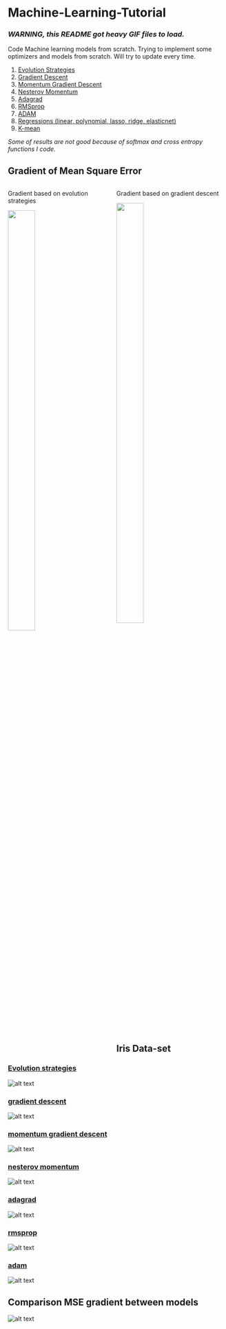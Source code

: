 # Machine-Learning-Tutorial
### *WARNING, this README got heavy GIF files to load.*

Code Machine learning models from scratch. Trying to implement some optimizers and models from scratch. Will try to update every time.
1. [Evolution Strategies](https://blog.openai.com/evolution-strategies/)
2. [Gradient Descent](softmax-entropy-gradientdescent)
3. [Momentum Gradient Descent](softmax-entropy-momentum)
4. [Nesterov Momentum](softmax-entropy-nesterov)
5. [Adagrad](softmax-entropy-adagrad)
6. [RMSprop](softmax-entropy-rmsprop)
7. [ADAM](softmax-entropy-adam)
8. [Regressions (linear, polynomial, lasso, ridge, elasticnet)](regression)
9. [K-mean](k-mean)

*Some of results are not good because of softmax and cross entropy functions I code.*

## Gradient of Mean Square Error
<div>
<div style="float: left; width: 50%;">
  
Gradient based on evolution strategies

<img src="results/gradient-evolution.png" width="50%">
</div>

<div style="float: right; width: 50%;">

Gradient based on gradient descent

<img src="results/gradient-descent.png" width="50%">
</div>
</div>

## Iris Data-set
### [Evolution strategies](evolution-iris-decision.ipynb)
![alt text](results/animation-evolution-iris.gif)

### [gradient descent](https://github.com/huseinzol05/Machine-Learning-Tutorial/blob/master/Softmax-Entropy-GradientDescent.ipynb)
![alt text](results/animation-gradientdescent-iris.gif)

### [momentum gradient descent](https://github.com/huseinzol05/Machine-Learning-Tutorial/blob/master/Softmax-Entropy-Momentum-GradientDescent.ipynb)
![alt text](results/animation-momentum-gradientdescent-iris.gif)

### [nesterov momentum](https://github.com/huseinzol05/Machine-Learning-Tutorial/blob/master/Softmax-Entropy-Momentum-Nesterov.ipynb)
![alt text](results/animation-nesterov-gradientdescent-iris.gif)

### [adagrad](https://github.com/huseinzol05/Machine-Learning-Tutorial/blob/master/Softmax-Entropy-Adagrad-GradientDescent.ipynb)
![alt text](results/animation-adagrad-gradientdescent-iris.gif)

### [rmsprop](https://github.com/huseinzol05/Machine-Learning-Tutorial/blob/master/Softmax-Entropy-RMSprop-GradientDescent.ipynb)
![alt text](results/animation-rmsprop-gradientdescent-iris.gif)

### [adam](https://github.com/huseinzol05/Machine-Learning-Tutorial/blob/master/Softmax-Entropy-Adam-GradientDescent.ipynb)
![alt text](results/animation-adam-gradientdescent-iris.gif)

## Comparison MSE gradient between models
![alt text](results/mse-gradient.png)
